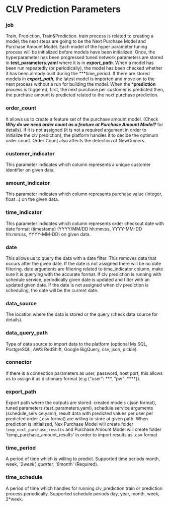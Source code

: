 # CLV Prediction Parameters

### job
Train, Prediction, Train&Prediction. train process is related to creating a model;
the next steps are going to be the Next Purchase Model and Purchase Amount Model.
Each model of the hyper parameter tuning process will be initialized before models have been initialized.
Once, the hyperparameter has been progressed tuned network parameters 
are stored in **test_parameters.yaml** where it is in ***export_path***.
When a model has been run repeatedly (or periodically), the model has been checked whether 
it has been already built during the ***time_period.
If there are stored models in ***export_path***, the latest model 
is imported and move on to the next process without a run for building the model.
When the ***prediction** process is triggered, first, the next purchase per customer is predicted then, 
the purchase amount is predicted related to the next purchase prediction.

### order_count

It allows us to create a feature set of the purchase amount model.
(Check ***Why do we need order count as a feature at Purchase Amount Model?*** for details).
if it is not assigned (it is not a required argument in order to initialize the clv prediction), 
the platform handles it to decide the optimum order count. Order Count also affects the detection of NewComers.

### customer_indicator

This parameter indicates which column represents a unique customer identifier on given data.

### amount_indicator

This parameter indicates which column represents purchase value (integer, float ..) on the given data.

### time_indicator

This parameter indicates which column represents order checkout date with date 
format (timestamp) (YYYY/MM/DD hh:mm:ss, YYYY-MM-DD hh:mm:ss, YYYY-MM-DD) on given data.

### date

This allows us to query the data with a date filter. This removes data that occurs after the given date.
If the date is not assigned there will be no date filtering. 
date arguments are filtering related to time_indicator column, make sure it is querying with the accurate format.
If clv prediction is running with schedule service, periodically given date is updated and filter with an updated given date.
If the date is not assigned when clv prediction is scheduling, the date will be the current date.

### data_source

The location where the data is stored or the query (check data source for details).

### data_query_path

Type of data source to import data to the platform (optional Ms SQL, PostgreSQL, AWS RedShift, 
Google BigQuery, csv, json, pickle).

### connector

if there is a connection parameters as user, password, host port, 
this allows us to assign it as dictionary format (e.g {"user": ***, "pw": ****}).

### export_path

Export path where the outputs are stored. created models (.json format),
tuned parameters (test_parameters.yaml), schedule service arguments (schedule_service.yaml), 
result data with predicted values per user per predicted order 
(.csv format) are willing to store at given path. When prediction is initialized, Nex Purchase Model will create folder 
`temp_next_purchase_results` and
Purchase Amount Model will create folder 'temp_purchase_amount_results' in order to import results as .csv format

### time_period

A period of time which is willing to predict. Supported time periods month, week, '2*week', quarter, '6*month' (Required).

### time_schedule

A period of time which handles for running clv_prediction train or prediction process periodically. 
Supported schedule periods day, year, month, week, 2*week.
